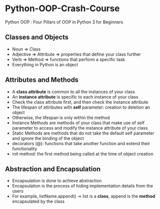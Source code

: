 # Python-OOP-Crash-Course
 Python OOP : Four Pillars of OOP in Python 3 for Beginners

## Classes and Objects
* Noun => Class
* Adjective => Attribute => properties that define your class further
* Verb => Method => functions that perform a specific task
* Everything in Python is an object

## Attributes and Methods
* A **class attribute** is common to all the instances of your class
* An **instance attribute** is specific to each instance of your class
* Check the class attribute first, and then check the instance attribute
* The lifespan of attributes with **self** parameter: creation to deletion an object
* Otherwise, the lifespan is only within the method
* Instance Methods are methods of your class that make use of self parameter to access and modify the instance attribute of your class
* Static Methods are methods that do not take the default self parameter and ignore the binding of the object
* decorators (@): functions that take another function and extend their functionality
* init method: the first method being called at the time of object creation

## Abstraction and Encapsulation
* Encapsulation is done to achieve abstraction
* Encapsulation is the process of hiding implementation details from the users
* For example, listName.append() -> list is a **class**, append is the **method** encapsulated by the class

